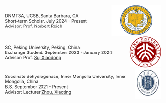 <div style="display: flex; justify-content: space-between; align-items: center;">
  <!-- 第一部分 -->
  <div>
    <div>
      DNMT3A, UCSB, Santa Barbara, CA
    </div>
    <div>
      Short-term Scholar. July 2024 - Present
    </div>
    <div>
      Advisor: Prof. <a href="https://reich.chem.ucsb.edu/people/norbert-reich">Norbert Reich</a>
    </div>
  </div>
  <!-- 图片 -->
  <div>
    <img src="/assets/img/UCSB.gif" alt="UCSB" style="width: 160px; height: 100px;">
  </div>
</div>

<div style="display: flex; justify-content: space-between; align-items: center;">
  <!-- 第二部分 -->
  <div>
    <div>
      SC, Peking University, Peking, China
    </div>
    <div>
      Exchange Student. September 2023 - January 2024
    </div>
    <div>
      Advisor: Prof. <a href="https://www.bio.pku.edu.cn/enhomes/news/teacher_dis/63.html">Su, Xiaodong</a>
    </div>
  </div>
  <!-- 图片 -->
  <div>
    <img src="/assets/img/PKU.png" alt="PKU" style="width: 100px; height: 100px;">
  </div>
</div>

<div style="display: flex; justify-content: space-between; align-items: center;">
  <!-- 第三部分 -->
  <div>
    <div>
      Succinate dehydrogenase, Inner Mongolia University, Inner Mongolia, China
    </div>
    <div>
      B.S. September 2021 - Present
    </div>
    <div>
      Advisor: Lecturer <a href="https://smkxxy.imu.edu.cn/info/1043/3217.htm">Zhou, Xiaoting</a>
    </div>
  </div>
  <!-- 图片 -->
  <div>
    <img src="/assets/img/IMU.png" alt="IMU" style="width: 100px; height: 100px;">
  </div>
</div>
